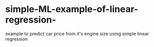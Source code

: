 # simple-ML-example-of-linear-regression-
example to predict car price from it's engine size using simple linear regression
